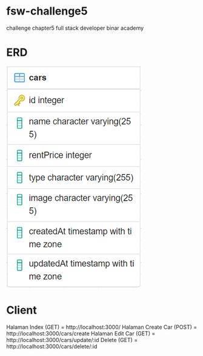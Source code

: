 # fsw-challenge5
challenge chapter5 full stack developer binar academy


# ERD
![image.png](/public/images/erd.png)

# Client
Halaman Index (GET) = http://localhost:3000/
Halaman Create Car (POST) = http://localhost:3000/cars/create
Halaman Edit Car (GET) = http://localhost:3000/cars/update/:id
Delete (GET) = http://localhost:3000/cars/delete/:id